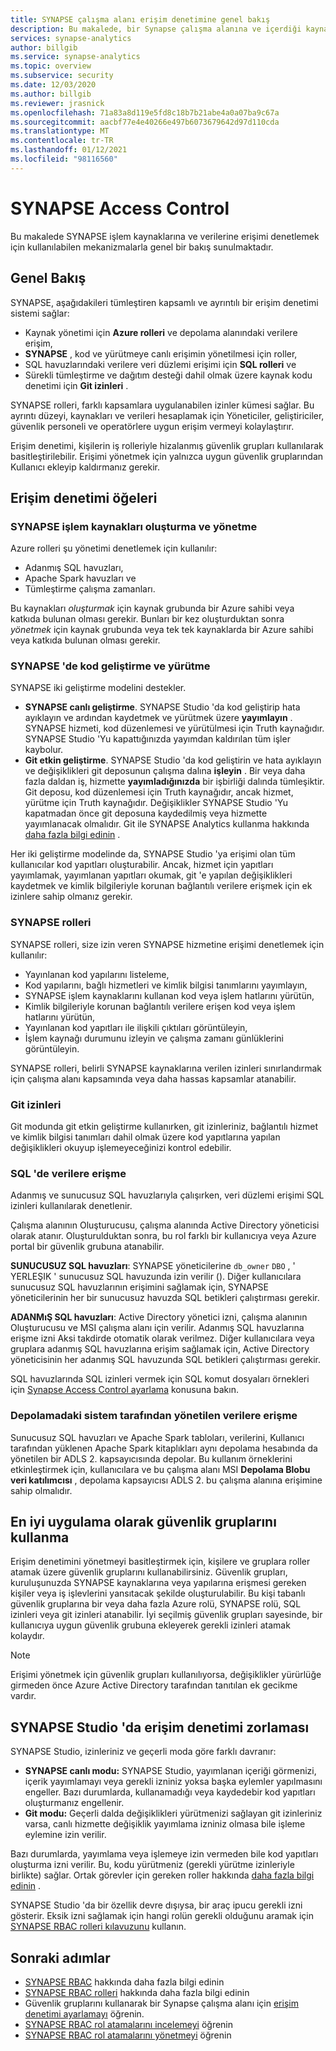 ```yaml
---
title: SYNAPSE çalışma alanı erişim denetimine genel bakış
description: Bu makalede, bir Synapse çalışma alanına ve içerdiği kaynak ve kod yapılarına erişimi denetlemek için kullanılan mekanizmalar açıklanmaktadır.
services: synapse-analytics
author: billgib
ms.service: synapse-analytics
ms.topic: overview
ms.subservice: security
ms.date: 12/03/2020
ms.author: billgib
ms.reviewer: jrasnick
ms.openlocfilehash: 71a83a8d119e5fd8c18b7b21abe4a0a07ba9c67a
ms.sourcegitcommit: aacbf77e4e40266e497b6073679642d97d110cda
ms.translationtype: MT
ms.contentlocale: tr-TR
ms.lasthandoff: 01/12/2021
ms.locfileid: "98116560"
---
```

# <a name="synapse-access-control"></a>SYNAPSE Access Control 

Bu makalede SYNAPSE işlem kaynaklarına ve verilerine erişimi denetlemek için kullanılabilen mekanizmalarla genel bir bakış sunulmaktadır.  

## <a name="overview"></a>Genel Bakış

SYNAPSE, aşağıdakileri tümleştiren kapsamlı ve ayrıntılı bir erişim denetimi sistemi sağlar: 
- Kaynak yönetimi için **Azure rolleri** ve depolama alanındaki verilere erişim, 
- **SYNAPSE** , kod ve yürütmeye canlı erişimin yönetilmesi için roller, 
- SQL havuzlarındaki verilere veri düzlemi erişimi için **SQL rolleri** ve 
- Sürekli tümleştirme ve dağıtım desteği dahil olmak üzere kaynak kodu denetimi için **Git izinleri** .  

SYNAPSE rolleri, farklı kapsamlara uygulanabilen izinler kümesi sağlar. Bu ayrıntı düzeyi, kaynakları ve verileri hesaplamak için Yöneticiler, geliştiriciler, güvenlik personeli ve operatörlere uygun erişim vermeyi kolaylaştırır.

Erişim denetimi, kişilerin iş rolleriyle hizalanmış güvenlik grupları kullanılarak basitleştirilebilir.  Erişimi yönetmek için yalnızca uygun güvenlik gruplarından Kullanıcı ekleyip kaldırmanız gerekir.

## <a name="access-control-elements"></a>Erişim denetimi öğeleri

### <a name="creating-and-managing-synapse-compute-resources"></a>SYNAPSE işlem kaynakları oluşturma ve yönetme

Azure rolleri şu yönetimi denetlemek için kullanılır: 
- Adanmış SQL havuzları, 
- Apache Spark havuzları ve 
- Tümleştirme çalışma zamanları. 

Bu kaynakları *oluşturmak* için kaynak grubunda bir Azure sahibi veya katkıda bulunan olması gerekir.  Bunları bir kez oluşturduktan sonra *yönetmek* için kaynak grubunda veya tek tek kaynaklarda bir Azure sahibi veya katkıda bulunan olması gerekir. 

### <a name="developing-and-executing-code-in-synapse"></a>SYNAPSE 'de kod geliştirme ve yürütme 

SYNAPSE iki geliştirme modelini destekler.

- **SYNAPSE canlı geliştirme**.  SYNAPSE Studio 'da kod geliştirip hata ayıklayın ve ardından kaydetmek ve yürütmek üzere **yayımlayın** .  SYNAPSE hizmeti, kod düzenlemesi ve yürütülmesi için Truth kaynağıdır.  SYNAPSE Studio 'Yu kapattığınızda yayımdan kaldırılan tüm işler kaybolur.  
- **Git etkin geliştirme**. SYNAPSE Studio 'da kod geliştirin ve hata ayıklayın ve değişiklikleri git deposunun çalışma dalına **işleyin** . Bir veya daha fazla daldan iş, hizmette **yayımladığınızda** bir işbirliği dalında tümleşiktir.  Git deposu, kod düzenlemesi için Truth kaynağıdır, ancak hizmet, yürütme için Truth kaynağıdır. Değişiklikler SYNAPSE Studio 'Yu kapatmadan önce git deposuna kaydedilmiş veya hizmette yayımlanacak olmalıdır. Git ile SYNAPSE Analytics kullanma hakkında [daha fazla bilgi edinin](../cicd/continuous-integration-deployment.md) .

Her iki geliştirme modelinde da, SYNAPSE Studio 'ya erişimi olan tüm kullanıcılar kod yapıtları oluşturabilir.  Ancak, hizmet için yapıtları yayımlamak, yayımlanan yapıtları okumak, git 'e yapılan değişiklikleri kaydetmek ve kimlik bilgileriyle korunan bağlantılı verilere erişmek için ek izinlere sahip olmanız gerekir.

### <a name="synapse-roles"></a>SYNAPSE rolleri

SYNAPSE rolleri, size izin veren SYNAPSE hizmetine erişimi denetlemek için kullanılır: 
- Yayınlanan kod yapılarını listeleme, 
- Kod yapılarını, bağlı hizmetleri ve kimlik bilgisi tanımlarını yayımlayın,
- SYNAPSE işlem kaynaklarını kullanan kod veya işlem hatlarını yürütün,
- Kimlik bilgileriyle korunan bağlantılı verilere erişen kod veya işlem hatlarını yürütün,
- Yayınlanan kod yapıtları ile ilişkili çıktıları görüntüleyin,
- İşlem kaynağı durumunu izleyin ve çalışma zamanı günlüklerini görüntüleyin.

SYNAPSE rolleri, belirli SYNAPSE kaynaklarına verilen izinleri sınırlandırmak için çalışma alanı kapsamında veya daha hassas kapsamlar atanabilir.

### <a name="git-permissions"></a>Git izinleri

Git modunda git etkin geliştirme kullanırken, git izinleriniz, bağlantılı hizmet ve kimlik bilgisi tanımları dahil olmak üzere kod yapıtlarına yapılan değişiklikleri okuyup işlemeyeceğinizi kontrol edebilir.   
   
### <a name="accessing-data-in-sql"></a>SQL 'de verilere erişme

Adanmış ve sunucusuz SQL havuzlarıyla çalışırken, veri düzlemi erişimi SQL izinleri kullanılarak denetlenir. 

Çalışma alanının Oluşturucusu, çalışma alanında Active Directory yöneticisi olarak atanır.  Oluşturulduktan sonra, bu rol farklı bir kullanıcıya veya Azure portal bir güvenlik grubuna atanabilir.

**SUNUCUSUZ SQL havuzları**: SYNAPSE yöneticilerine `db_owner` `DBO` , ' YERLEŞIK ' sunucusuz SQL havuzunda izin verilir (). Diğer kullanıcılara sunucusuz SQL havuzlarının erişimini sağlamak için, SYNAPSE yöneticilerinin her bir sunucusuz havuzda SQL betikleri çalıştırması gerekir.  

**ADANMıŞ SQL havuzları**: Active Directory yönetici izni, çalışma alanının Oluşturucusu ve MSI çalışma alanı için verilir.  Adanmış SQL havuzlarına erişme izni Aksi takdirde otomatik olarak verilmez. Diğer kullanıcılara veya gruplara adanmış SQL havuzlarına erişim sağlamak için, Active Directory yöneticisinin her adanmış SQL havuzunda SQL betikleri çalıştırması gerekir.

SQL havuzlarında SQL izinleri vermek için SQL komut dosyaları örnekleri için [Synapse Access Control ayarlama](./how-to-set-up-access-control.md) konusuna bakın.  

 ### <a name="accessing-system-managed-data-in-storage"></a>Depolamadaki sistem tarafından yönetilen verilere erişme

Sunucusuz SQL havuzları ve Apache Spark tabloları, verilerini, Kullanıcı tarafından yüklenen Apache Spark kitaplıkları aynı depolama hesabında da yönetilen bir ADLS 2. kapsayıcısında depolar.  Bu kullanım örneklerini etkinleştirmek için, kullanıcılara ve bu çalışma alanı MSI **Depolama Blobu veri katılımcısı** , depolama kapsayıcısı ADLS 2. bu çalışma alanına erişimine sahip olmalıdır.  

## <a name="using-security-groups-as-a-best-practice"></a>En iyi uygulama olarak güvenlik gruplarını kullanma

Erişim denetimini yönetmeyi basitleştirmek için, kişilere ve gruplara roller atamak üzere güvenlik gruplarını kullanabilirsiniz. Güvenlik grupları, kuruluşunuzda SYNAPSE kaynaklarına veya yapılarına erişmesi gereken kişiler veya iş işlevlerini yansıtacak şekilde oluşturulabilir.  Bu kişi tabanlı güvenlik gruplarına bir veya daha fazla Azure rolü, SYNAPSE rolü, SQL izinleri veya git izinleri atanabilir. İyi seçilmiş güvenlik grupları sayesinde, bir kullanıcıya uygun güvenlik grubuna ekleyerek gerekli izinleri atamak kolaydır. 

>[!Note]
>Erişimi yönetmek için güvenlik grupları kullanılıyorsa, değişiklikler yürürlüğe girmeden önce Azure Active Directory tarafından tanıtılan ek gecikme vardır. 

## <a name="access-control-enforcement-in-synapse-studio"></a>SYNAPSE Studio 'da erişim denetimi zorlaması

SYNAPSE Studio, izinleriniz ve geçerli moda göre farklı davranır:
- **SYNAPSE canlı modu:** SYNAPSE Studio, yayımlanan içeriği görmenizi, içerik yayımlamayı veya gerekli izniniz yoksa başka eylemler yapılmasını engeller.  Bazı durumlarda, kullanamadığı veya kaydedebir kod yapıtları oluşturmanız engellenir. 
- **Git modu:** Geçerli dalda değişiklikleri yürütmenizi sağlayan git izinleriniz varsa, canlı hizmette değişiklik yayımlama izniniz olmasa bile işleme eylemine izin verilir.  

Bazı durumlarda, yayımlama veya işlemeye izin vermeden bile kod yapıtları oluşturma izni verilir.  Bu, kodu yürütmeniz (gerekli yürütme izinleriyle birlikte) sağlar. Ortak görevler için gereken roller hakkında [daha fazla bilgi edinin](./synapse-workspace-understand-what-role-you-need.md) . 

SYNAPSE Studio 'da bir özellik devre dışıysa, bir araç ipucu gerekli izni gösterir.  Eksik izni sağlamak için hangi rolün gerekli olduğunu aramak için [SYNAPSE RBAC rolleri kılavuzunu](./synapse-workspace-synapse-rbac-roles.md#synapse-rbac-actions-and-the-roles-that-permit-them) kullanın.


## <a name="next-steps"></a>Sonraki adımlar

- [SYNAPSE RBAC](./synapse-workspace-synapse-rbac.md) hakkında daha fazla bilgi edinin
- [SYNAPSE RBAC rolleri](./synapse-workspace-synapse-rbac-roles.md) hakkında daha fazla bilgi edinin
- Güvenlik gruplarını kullanarak bir Synapse çalışma alanı için [erişim denetimi ayarlamayı](./how-to-set-up-access-control.md) öğrenin.
- [SYNAPSE RBAC rol atamalarını incelemeyi](./how-to-review-synapse-rbac-role-assignments.md) öğrenin
- [SYNAPSE RBAC rol atamalarını yönetmeyi](./how-to-manage-synapse-rbac-role-assignments.md) öğrenin